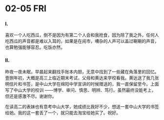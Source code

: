 # 02-05 FRI

### I.

喜欢一个人吃西瓜，倒不是因为有第二个人会和我抢食，因为除了我之外，任何人吃西瓜的声音都是难以入耳的，如果是在闹市，嘈杂的人声可以盖过唰唰的声音，也算勉强能够容忍。吃饭亦然。



### II.

昨夜一夜未眠，早晨起来翻找手账本内胆，无意中找到了一些藏在角落里的回忆。壹捌年初，大概是高三上临近期末考试，父母和黄达来学校看我。黄达送了我几张明信片和书签，是中山大学在绵阳中学宣讲的时候赠送的，我一直保留至今。上面写了中山大学的校训 ——博学、审问、慎思、明辨、笃行。虽然最终没能考上，但还是感激不尽。谢谢你。

在读高二的表妹也有意考中山大学，她成绩比我好不少，想送一套中山大学的书签给她。我的这一套丢了一个，就只能去淘宝给她买了。祝好。





